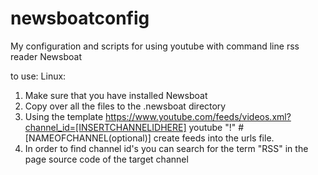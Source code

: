 # newsboatconfig
My configuration and scripts for using youtube with command line rss reader Newsboat

to use:
Linux:
1. Make sure that you have installed Newsboat 
2. Copy over all the files to the .newsboat directory
3. Using the template https://www.youtube.com/feeds/videos.xml?channel_id=[INSERTCHANNELIDHERE] youtube "!" #[NAMEOFCHANNEL(optional)] create feeds into the urls file.
4. In order to find channel id's you can search for the term "RSS" in the page source code of the target channel
